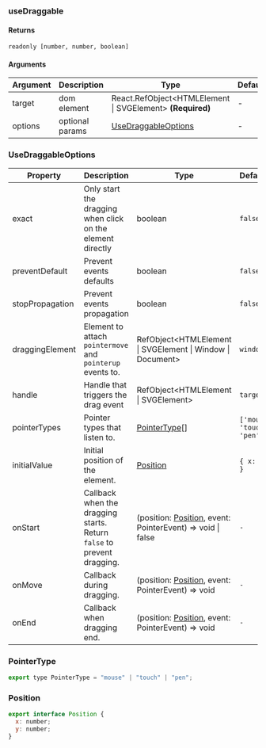 ### useDraggable

#### Returns
`readonly [number, number, boolean]`

#### Arguments
|Argument|Description|Type|DefaultValue|
|---|---|---|---|
|target|dom element|React.RefObject&lt;HTMLElement \| SVGElement&gt;  **(Required)**|-|
|options|optional params|[UseDraggableOptions](#UseDraggableOptions) |-|

### UseDraggableOptions

|Property|Description|Type|DefaultValue|
|---|---|---|---|
|exact|Only start the dragging when click on the element directly|boolean |`false`|
|preventDefault|Prevent events defaults|boolean |`false`|
|stopPropagation|Prevent events propagation|boolean |`false`|
|draggingElement|Element to attach `pointermove` and `pointerup` events to.|RefObject&lt;HTMLElement \| SVGElement \| Window \| Document&gt; |`window`|
|handle|Handle that triggers the drag event|RefObject&lt;HTMLElement \| SVGElement&gt; |`target`|
|pointerTypes|Pointer types that listen to.|[PointerType](#PointerType)[] |`['mouse', 'touch', 'pen']`|
|initialValue|Initial position of the element.|[Position](#Position) |`{ x: 0, y: 0 }`|
|onStart|Callback when the dragging starts. Return `false` to prevent dragging.|(position: [Position](#Position), event: PointerEvent) => void \| false |`-`|
|onMove|Callback during dragging.|(position: [Position](#Position), event: PointerEvent) => void |`-`|
|onEnd|Callback when dragging end.|(position: [Position](#Position), event: PointerEvent) => void |`-`|

### PointerType

```js
export type PointerType = "mouse" | "touch" | "pen";
```

### Position

```js
export interface Position {
  x: number;
  y: number;
}
```